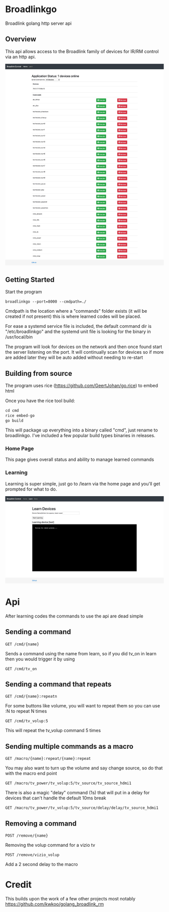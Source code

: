 # Broadlinkgo

Broadlink golang http server api

## Overview

This api allows access to the Broadlink family of devices for IR/RM control via an http api.


![Image of Home](broadlink_home.jpg?raw=true)


## Getting Started

Start the program 

```
broadlinkgo --port=8000 --cmdpath=./ 
```

Cmdpath is the location where a "commands" folder exists (it will be created if not present) this is where learned codes will be placed.

For ease a systemd service file is included, the default command dir is "/etc/broadlinkgo" and the systemd unit file is looking for the binary in /usr/local/bin


The program will look for devices on the network and then once found start the server listening on the port. It will continually scan for devices so if more are added later they will be auto added without needing to re-start

## Building from source

The program uses rice (https://github.com/GeertJohan/go.rice) to embed html

Once you have the rice tool build:

```
cd cmd
rice embed-go
go build
```

This will package up everything into a binary called "cmd", just rename to broadlinkgo. I've included a few popular build types binaries in releases.


### Home Page

This page gives overall status and ability to manage learned commands

### Learning

Learning is super simple, just go to /learn via the home page and you'll get prompted for what to do. 

![Image of Home](broadlink_learn.jpg?raw=true)

# Api

After learning codes the commands to use the api are dead simple

## Sending a command

```
GET /cmd/{name}
```

Sends a command using the name from learn, so if you did tv_on in learn then you would trigger it by using 

```
GET /cmd/tv_on
```

## Sending a command that repeats

```
GET /cmd/{name}:repeatn
```

For some buttons like volume, you will want to repeat them so you can use :N to repeat N times

```
GET /cmd/tv_volup:5
```

This will repeat the tv_volup command 5 times

## Sending multiple commands as a macro

```
GET /macro/{name}:repeat/{name}:repeat
```

You may also want to turn up the volume and say change source, so do that with the macro end point

```
GET /macro/tv_power/tv_volup:5/tv_source/tv_source_hdmi1
```

There is also a magic "delay" command (1s) that will put in a delay for devices that can't handle the default 10ms break

```
GET /macro/tv_power/tv_volup:5/tv_source/delay/delay/tv_source_hdmi1
```

## Removing a command 

```
POST /remove/{name}
```

Removing the volup command for a vizio tv

```
POST /remove/vizio_volup
```


Add a 2 second delay to the macro

# Credit

This builds upon the work of a few other projects most notably https://github.com/kwkoo/golang_broadlink_rm
